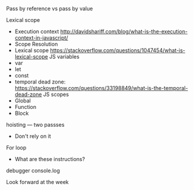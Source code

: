 
Pass by reference vs pass by value

Lexical scope
  - Execution context http://davidshariff.com/blog/what-is-the-execution-context-in-javascript/
  - Scope Resolution
  - Lexical scope https://stackoverflow.com/questions/1047454/what-is-lexical-scope
JS variables
  - var
  - let
  - const
  - temporal dead zone: https://stackoverflow.com/questions/33198849/what-is-the-temporal-dead-zone
JS scopes
  - Global
  - Function
  - Block


hoisting — two passses
- Don't rely on it

For loop
- What are these instructions?

debugger
console.log

Look forward at the week




